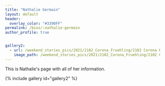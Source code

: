 ```yaml
---
title: "Nathalie Germain"
layout: default
header:
  overlay_color: "#3390FF"
permalink: /bios/:nathalie-germain
author_profile: true


gallery2:
  - url: /weekend_stories_pics/2021/2102_Corona_Fruehling/2102 Corona Fruehling 8175-1v (21. Feb. 2021).jpg
    image_path: /weekend_stories_pics/2021/2102_Corona_Fruehling/2102 Corona Fruehling 8175-1v (21. Feb. 2021).jpg
---
```



This is Nathalie's page with all of her information.

{% include gallery id="gallery2" %}
